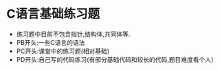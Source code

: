 # C语言基础练习题
* 练习题中目前不包含指针,结构体,共同体等.
* PB开头:一些C语言的语法
* PC开头:课堂中的练习题(相对基础)
* PD开头:自己写的代码练习(有部分基础代码和较长的代码,题目难度看个人)
